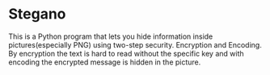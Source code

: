 # Stegano
This is a Python program that lets you hide information inside pictures(especially PNG) using two-step security. Encryption and Encoding. By encryption the text is hard to read without the specific key and with encoding the encrypted message is hidden in the picture.

